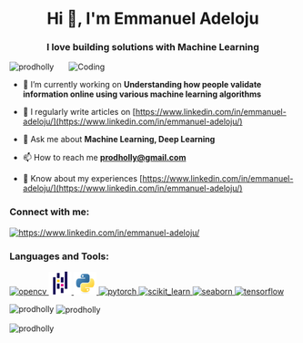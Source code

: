 <h1 align="center">Hi 👋, I'm Emmanuel Adeloju</h1>
<h3 align="center">I love building solutions with Machine Learning</h3>
<img align="right" alt="Coding" width="400" src="https://engineering.giphy.com/wp-content/uploads/2021/01/giphy.gif”>

<p align="left"> <img src="https://komarev.com/ghpvc/?username=prodholly&label=Profile%20views&color=0e75b6&style=flat" alt="prodholly" /> </p>

- 🔭 I’m currently working on **Understanding how people validate information online using various machine learning algorithms**

- 📝 I regularly write articles on [https://www.linkedin.com/in/emmanuel-adeloju/](https://www.linkedin.com/in/emmanuel-adeloju/)

- 💬 Ask me about **Machine Learning, Deep Learning**

- 📫 How to reach me **prodholly@gmail.com**

- 📄 Know about my experiences [https://www.linkedin.com/in/emmanuel-adeloju/](https://www.linkedin.com/in/emmanuel-adeloju/)

<h3 align="left">Connect with me:</h3>
<p align="left">
<a href="https://linkedin.com/in/https://www.linkedin.com/in/emmanuel-adeloju/" target="blank"><img align="center" src="https://raw.githubusercontent.com/rahuldkjain/github-profile-readme-generator/master/src/images/icons/Social/linked-in-alt.svg" alt="https://www.linkedin.com/in/emmanuel-adeloju/" height="30" width="40" /></a>
</p>

<h3 align="left">Languages and Tools:</h3>
<p align="left"> <a href="https://opencv.org/" target="_blank" rel="noreferrer"> <img src="https://www.vectorlogo.zone/logos/opencv/opencv-icon.svg" alt="opencv" width="40" height="40"/> </a> <a href="https://pandas.pydata.org/" target="_blank" rel="noreferrer"> <img src="https://raw.githubusercontent.com/devicons/devicon/2ae2a900d2f041da66e950e4d48052658d850630/icons/pandas/pandas-original.svg" alt="pandas" width="40" height="40"/> </a> <a href="https://www.python.org" target="_blank" rel="noreferrer"> <img src="https://raw.githubusercontent.com/devicons/devicon/master/icons/python/python-original.svg" alt="python" width="40" height="40"/> </a> <a href="https://pytorch.org/" target="_blank" rel="noreferrer"> <img src="https://www.vectorlogo.zone/logos/pytorch/pytorch-icon.svg" alt="pytorch" width="40" height="40"/> </a> <a href="https://scikit-learn.org/" target="_blank" rel="noreferrer"> <img src="https://upload.wikimedia.org/wikipedia/commons/0/05/Scikit_learn_logo_small.svg" alt="scikit_learn" width="40" height="40"/> </a> <a href="https://seaborn.pydata.org/" target="_blank" rel="noreferrer"> <img src="https://seaborn.pydata.org/_images/logo-mark-lightbg.svg" alt="seaborn" width="40" height="40"/> </a> <a href="https://www.tensorflow.org" target="_blank" rel="noreferrer"> <img src="https://www.vectorlogo.zone/logos/tensorflow/tensorflow-icon.svg" alt="tensorflow" width="40" height="40"/> </a> </p>

<p><img align="left" src="https://github-readme-stats.vercel.app/api/top-langs?username=prodholly&show_icons=true&locale=en&layout=compact" alt="prodholly" /></p>

<p>&nbsp;<img align="center" src="https://github-readme-stats.vercel.app/api?username=prodholly&show_icons=true&locale=en" alt="prodholly" /></p>

<p><img align="center" src="https://github-readme-streak-stats.herokuapp.com/?user=prodholly&" alt="prodholly" /></p>



